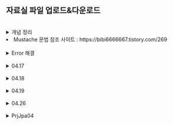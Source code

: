 <h2>자료실 파일 업로드&다운로드</h2>
<br>
<details>
  <summary>
    개념 정리
  </summary>
  <ul dir="auto">
    <br>
    
    FrameWork

    1. Spring Regacy - Application + Web Application
       Enterprize (기업) 환경 프로젝트에 웹 이외의 적용하도록 만들어진것 



    Web MVC : .jsp용
      HomeController  ->          : db와 관계 비즈니스 로직처리
      @ReqMap("/")    ->  Service(Interface)  -> ServiceImpl(@Service{"userService"} class)
                          Repo    : db 조작
                      ->  Dao(Interface)      -> DaoImpl(@Repo{"userDao} class)
                      ->  MyBatis


    2. SpringBoot Web MVC (Web에 특화)
        Controller           Model         View
        HomeController       ->            .jsp
                                       .mustache()

        세분화
        Cont -> Service -> Repository -> DB
        Presentation



    3. Spring Rest Api 방식 (전체 기능을 함수화 : 
        Rest : 하나의 주소로 접근 Method를 다르게(Get, Post, Patch, Del)
        -> Prj를 service 단위로 처리하는 기술

    Method
    GET        /articles   :  select 실행결과  -> json 출력
    POST       /articles   :  insert           -> json
    PATCH      /articles   :  update           -> json
    Del        /articles   :  del              -> json
    
</details>
<li>Mustache 문법 참조 사이트 : https://bibi6666667.tistory.com/269</li>
<br>
<details>
  <summary>
    Error 해결
  </summary>
  <ul dir="auto">
  <li>Name for argument of type Error</li>
  <ol>
    <li>Parameter를 처리하는 BoardVo 객체 이용</li>
    insert(BoardVo vo) {}
    <li>insert(@RequestParam("title") String title,</li>
    @RequestParam("title") String content) {}
    
  </ol>
    
</details>

<br>
<details>
  <summary>
    04.17
  </summary>
  <ul dir="auto">
    <br>
    
    jpql (sql문 사용)
    queryDSL (jsql에서 좀 더 발전)

    Model 값 출력
     ${} : EL
     <c:forEach> : JSTL -> for 문 대신 처리 class
     자주쓰는 명령어를 tag로 바꾼,
    
    Controller
      model.addAttribute("name", "shin" );
      return "view"  // view.jsp에 전달
      
    view.jsp  ->
      <% =model.getAttribute("name") %>  // java 문법 꺼낼 때
      ${ name }

    -----------------------
    bean : instance static (static = 한 개만 가능)
    
    Class car { } class : car</ul>
    
    static - compile시 미리 생성

    
    Reference type
      Car myCar = new Car();  // heap (tree)
      instance : myCar

    
    Primitive type
      int num = 3;     // stack : 메모리에서 일부만 동작
      instance : num   // 
</details>
<br>
<details>
  <summary>
    04.18
  </summary>
  <ul dir="auto">
    <br>

    Spring      <->        jap        <->              h2 db
                           orm
                           java 문법(class 사용)
                           .save(boardVo) - (insert)
                           sql -> (대신) JPQL or QueryDSL
                           
    {{ }} = model.getAttribute                       

    a href & from tag = GetMapping
    reqmap 대신 rest (하나의 주소를 method를 바꿔서 다른일을 하게끔 : CRUD)

    form tag안 input type들을 request
    name 안의 변수를(name="title") Controller에 전송
    submit 누르면 action의 주소로 이동

    POST로 적으면 F12 payload에 form data (입력한 데이터가 담겨서 전송)

    ---------------------------

    Regacy = 변수로 받아짐
    Boot   = 객체로 받는 형태로 바뀜 (Dto = Vo)

    ---------------------------

                         entity가 생성&실행 ->  h2 create table 수행

                        class(vo)       class(entity)        jpa
    write.mustache  ->  articleDto  ->  Article       ->                 ->       h2
    title               title           id                 .save()               Article table
    content             content         title               (INSERT)
                                        content


    -----------------------------------

    정보 전달법
      POST 방식 From Data    : /articles/Write
      Get  방식 QueryStirng  : /articles?id=1  (데이터가 QS에 담김)
               PathVariable : /articles/1  -> REST에서 사용 하는 GET 방식

    
    /*
    자료를 하나씩 채우는 형식
    ArrayList 사이즈가 0이됨
    
    List<MenuVo> menuList = new ArrayList<>();
    if(menuList.size() == 0 ) // 자료가 없으면
    while 문 돌리면서 조회..?
    
    
    
    MenuVo  menuVo = null;
     menuVo = new MenuVo(1, '');
    if(menuVo == null) // 조회한 자료가 없으면
    
    
    한 개만 조회했으니 orElse
    */
    
    
</details>
<br>
<details>
  <summary>
    04.19
  </summary>
  <ul dir="auto">
    <br>
    <li>Spring 공홈 JPA 참조 사이트 : https://spring.io/projects/spring-data-jpa#samples</li>

    persist 영속 : entity를 .save 명령으로 insert

    hibernate에서 orm을 지원/사용
    ORM = java class db 연결

    -----------------------------------------------------

    				                                  @Entity               h2 db table
    write.mustache   ->    ArticleDto    ->    Article         ->   Article
    title                  title               id(번호자동증가)
    content                content             title 
                                               content
    
    
    
    p197 ~ 변경 수정, 삭제
    
    		                   vo		                @Entity               h2 db table
    write.mustache   ->    ArticleForm    ->    Article         ->    Article
    title                  id                   id(번호자동증가)
    content                content              title 
                           title                content
                                                getter/setter

    teg -> 이미지로 = view rendering

    -----------------------------------------------------------

    REST API

    페이지 이동 x --> view가 다함(html js, mustache) CRUD
     결과 data만 client에 내려보내는 형식
      data(json{대표}, xml, html, csv) --> server 기능만 하게끔.
         html + js => 서버 데이터 요청
         이 데이터는 json/xml으로 내려옴 
          -> 1. js(XHR: XMLHttpRequest)로 불러옴 (옛날 방식 - 개념만 알고)
             2. $.ajax() -> jquery 사용 (읽을 줄 알아야함) 
             3. axios
             4. fetch()
         

    /Board
    method
    GET    ->   @GetMapping("/Board")     -->  select
    GET    ->   @GetMapping("/Board/2")   -->  selecct where
    POST   ->   @PostMapping("/Board")    -->  insert
    
    -------------------------------------------------------------
    
    PUT    ->   @PutMapping("/Board")     -->  update (전체) where
    PATCH  ->   @PatchMapping("/Board")   -->  update (부분) where
    DELET  ->   @DeleteMapping("/Board")  -->  delete where 





    /Board/WriteForm --> 예전
    입력받으면 return해서 mus에 보내거나 jsp로 보냄
    페이지 이동을 cont가 담당
    
</details>
<br>
<details>
  <summary>
    04.26
  </summary>
  <ul dir="auto">
    <br>

    content-type : text/html;charset=UTF-8  = mime type
    -> appli proper에서 강제 encoding 설정을 통해 따로 기입 안해도 OK
  
    input type : submit event 발생 (submitter)
    
    ----------------------------------
    Rest Api
    
    모든 Api가 Rest일 때
    Restful API
    
    Application Properties
    # src/main/resources/data.sql을 기초 데이터로 사용하겠다
    spring.jpa.defer-datasource-initialization=true

    ------------------------------------

    1. Name for argument of type 에러 해결 -> 이클립스 설정으로 작동(소스 변경 안해도 ㄱㅊ)
      1) java.lang.IllegalArgumentException: Name for argument of type [java.lang.Long] not             specified, and parameter name information not available via reflection. 
           Ensure that the compiler uses the '-parameters' flag.
    
    
      // 에러 : Name for argument of type 
      // Project properties -> Java compiler -> enable/check "Project specific settings"
      //  -> enable/check "Store information about method parameters(usable via reflection)"
    
    
    2. Parameter 처리하는 BoardVo 객체 이용
       insert(BoardVo vo) {}
    
    
    3. @RequestParam("title")  Srtring title,
       @@RequestParam("title") Srtring content) {}
    
    
    =========================================================
    
    
    Spring 부품들을 class로 만듦
    이 class들이 역할에 따라 @을 갖고 있음
    @Component를 상속받아서 하위가 만들어짐
      @Cont
      @Service
      @Repository  --> 현재 interface로만 만들어져 있음 (@ x)
      @Mapper
    
    
    <Spring Legacy>   Service
    
                        비즈니스 로직          data 관련
                        db와 무관
    PT 계층(Layer)   ->  서비스 계층    ->      repository         ->   mybatis   ->  oracle
    @Controller
    Controller          service             dao(mapper.java)
                        serviceImpl         daoImpl
    
    RestController                          articleRepository
    

    -----------------------------
    
    /*
    50씩 증가하는 시퀀스 삭제
    drop sequence article_seq
    
    
    <?>
    type을 컴파일 할 때 결정
    뒤에서 못 바꿈
    
    이런 형태의 코딩을 가능하게 해야 t 사용 가능
    
    실행할때 compie이 가능하게 끔 설정
    
    lazy
    컴파일 시 결정이 아닌 실행할 때 type 결정
    */

</details>
<br>
<details>
  <summary>
    PrjJpa04
  </summary>
  <ul dir="auto">
    <br>

    content-type : text/html;charset=UTF-8  = mime type
    
